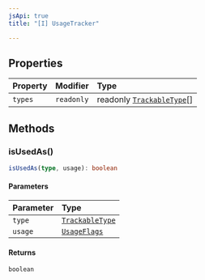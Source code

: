 ```yaml
---
jsApi: true
title: "[I] UsageTracker"

---
```

## Properties

| Property | Modifier | Type |
| :------ | :------ | :------ |
| `types` | `readonly` | readonly [`TrackableType`](../type-aliases/TrackableType.md)[] |

## Methods

### isUsedAs()

```ts
isUsedAs(type, usage): boolean
```

#### Parameters

| Parameter | Type |
| :------ | :------ |
| `type` | [`TrackableType`](../type-aliases/TrackableType.md) |
| `usage` | [`UsageFlags`](../enumerations/UsageFlags.md) |

#### Returns

`boolean`
